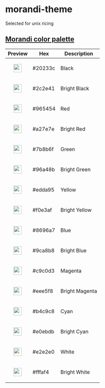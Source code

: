 # morandi-theme
Selected for unix ricing

## [Morandi color palette](https://github.com/ThePatrickStar/morandi_color_palette)

<table>
  <thead>
    <tr>
      <th>Preview</th>
      <th>Hex</th>
      <th>Description</th>
    </tr>
  </thead>
  <tbody>
    <tr>
      <td><p align="center"><img src="https://via.placeholder.com/120/20233c/000000?text=" width="26" height="26" align="center"></p></td>
      <td>#20233c</td>
      <td>Black</td>
    </tr>
    <tr>
      <td><p align="center"><img src="https://via.placeholder.com/120/2c2e41/000000?text=" width="26" height="26" align="center"></p></td>
      <td>#2c2e41</td>
      <td>Bright Black</td>
    </tr>
    <tr>
      <td><p align="center"><img src="https://via.placeholder.com/120/965454/000000?text=" width="26" height="26" align="center"></p></td>
      <td>#965454</td>
      <td>Red</td>
    </tr>
    <tr>
      <td><p align="center"><img src="https://via.placeholder.com/120/a27e7e/000000?text=" width="26" height="26" align="center"></p></td>
      <td>#a27e7e</td>
      <td>Bright Red</td>
    </tr>
    <tr>
      <td><p align="center"><img src="https://via.placeholder.com/120/7b8b6f/000000?text=" width="26" height="26" align="center"></p></td>
      <td>#7b8b6f</td>
      <td>Green</td>
    </tr>
    <tr>
      <td><p align="center"><img src="https://via.placeholder.com/120/96a48b/000000?text=" width="26" height="26" align="center"></p></td>
      <td>#96a48b</td>
      <td>Bright Green</td>
    </tr>
    <tr>
      <td><p align="center"><img src="https://via.placeholder.com/120/edda95/000000?text=" width="26" height="26" align="center"></p></td>
      <td>#edda95</td>
      <td>Yellow</td>
    </tr>
    <tr>
      <td><p align="center"><img src="https://via.placeholder.com/120/f0e3af/000000?text=" width="26" height="26" align="center"></p></td>
      <td>#f0e3af</td>
      <td>Bright Yellow</td>
    </tr>
    <tr>
      <td><p align="center"><img src="https://via.placeholder.com/120/8696a7/000000?text=" width="26" height="26" align="center"></p></td>
      <td>#8696a7</td>
      <td>Blue</td>
    </tr>
    <tr>
      <td><p align="center"><img src="https://via.placeholder.com/120/9ca8b8/000000?text=" width="26" height="26" align="center"></p></td>
      <td>#9ca8b8</td>
      <td>Bright Blue</td>
    </tr>
    <tr>
      <td><p align="center"><img src="https://via.placeholder.com/120/c9c0d3/000000?text=" width="26" height="26" align="center"></p></td>
      <td>#c9c0d3</td>
      <td>Magenta</td>
    </tr>
    <tr>
      <td><p align="center"><img src="https://via.placeholder.com/120/eee5f8/000000?text=" width="26" height="26" align="center"></p></td>
      <td>#eee5f8</td>
      <td>Bright Magenta</td>
    </tr>
    <tr>
      <td><p align="center"><img src="https://via.placeholder.com/120/b4c9c8/000000?text=" width="26" height="26" align="center"></p></td>
      <td>#b4c9c8</td>
      <td>Cyan</td>
    </tr>
    <tr>
      <td><p align="center"><img src="https://via.placeholder.com/120/e0ebdb/000000?text=" width="26" height="26" align="center"></p></td>
      <td>#e0ebdb</td>
      <td>Bright Cyan</td>
    </tr>
    <tr>
      <td><p align="center"><img src="https://via.placeholder.com/120/e2e2e0/000000?text=" width="26" height="26" align="center"></p></td>
      <td>#e2e2e0</td>
      <td>White</td>
    </tr>
    <tr>
      <td><p align="center"><img src="https://via.placeholder.com/120/fffaf4/000000?text=" width="26" height="26" align="center"></p></td>
      <td>#fffaf4</td>
      <td>Bright White</td>
    </tr>
  </tbody>
</table>
